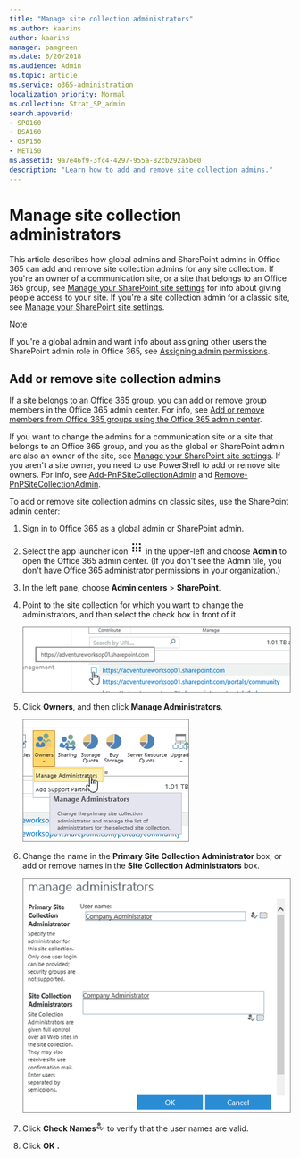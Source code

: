```yaml
---
title: "Manage site collection administrators"
ms.author: kaarins
author: kaarins
manager: pamgreen
ms.date: 6/20/2018
ms.audience: Admin
ms.topic: article
ms.service: o365-administration
localization_priority: Normal
ms.collection: Strat_SP_admin
search.appverid:
- SPO160
- BSA160
- GSP150
- MET150
ms.assetid: 9a7e46f9-3fc4-4297-955a-82cb292a5be0
description: "Learn how to add and remove site collection admins."
---
```


# Manage site collection administrators

This article describes how global admins and SharePoint admins in Office 365 can add and remove site collection admins for any site collection. If you're an owner of a communication site, or a site that belongs to an Office 365 group, see [Manage your SharePoint site settings](https://support.office.com/article/8376034d-d0c7-446e-9178-6ab51c58df42#__BKMKMngSitePermissions) for info about giving people access to your site. If you're a site collection admin for a classic site, see [Manage your SharePoint site settings](https://support.office.com/article/8376034d-d0c7-446e-9178-6ab51c58df42#id0eaabaaa=server). 
  
> [!NOTE]
> If you're a global admin and want info about assigning other users the SharePoint admin role in Office 365, see [Assigning admin permissions](https://support.office.com/article/F44FBE43-7E11-475B-A1B2-3F00719A853A). 
  
## Add or remove site collection admins
<a name="__toc341786265"> </a>

If a site belongs to an Office 365 group, you can add or remove group members in the Office 365 admin center. For info, see [Add or remove members from Office 365 groups using the Office 365 admin center](https://support.office.com/article/e186d224-a324-4afa-8300-0e4fc0c3000a). 
  
If you want to change the admins for a communication site or a site that belongs to an Office 365 group, and you as the global or SharePoint admin are also an owner of the site, see [Manage your SharePoint site settings](https://support.office.com/article/8376034d-d0c7-446e-9178-6ab51c58df42#__BKMKMngSitePermissions). If you aren't a site owner, you need to use PowerShell to add or remove site owners. For info, see [Add-PnPSiteCollectionAdmin](https://go.microsoft.com/fwlink/?linkid=872301) and [Remove-PnPSiteCollectionAdmin](https://go.microsoft.com/fwlink/?linkid=872302).
  
To add or remove site collection admins on classic sites, use the SharePoint admin center:
  
1. Sign in to Office 365 as a global admin or SharePoint admin.
    
2. Select the app launcher icon ![The app launcher icon in Office 365](media/e5aee650-c566-4100-aaad-4cc2355d909f.png) in the upper-left and choose **Admin** to open the Office 365 admin center. (If you don't see the Admin tile, you don't have Office 365 administrator permissions in your organization.) 
    
3. In the left pane, choose **Admin centers** \> **SharePoint**.
    
4. Point to the site collection for which you want to change the administrators, and then select the check box in front of it. 
    
    ![SPO Selecting a collection from within the site collection list](media/6e5db026-befa-46b7-9e05-77c022919c88.PNG)
  
5. Click **Owners**, and then click **Manage Administrators**.
    
    ![SPO Site administrator owners button with Manage Administrators highlighted.](media/45326c50-d66f-44e7-b5f3-65ff85ca18f7.png)
  
6. Change the name in the **Primary Site Collection Administrator** box, or add or remove names in the **Site Collection Administrators** box. 
    
    ![Site administrator dialog box.](media/488ca762-cbe2-458c-8e21-7f640471a565.PNG)
  
7. Click **Check Names**![Check Names button](media/bfa3e094-27e7-4ded-b5b9-de97518f6375.png) to verify that the user names are valid. 
    
8. Click **OK** **.**
    

